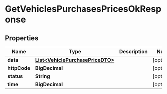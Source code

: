 

# GetVehiclesPurchasesPricesOkResponse


## Properties

| Name | Type | Description | Notes |
|------------ | ------------- | ------------- | -------------|
|**data** | [**List&lt;VehiclePurchasePriceDTO&gt;**](VehiclePurchasePriceDTO.md) |  |  [optional] |
|**httpCode** | **BigDecimal** |  |  [optional] |
|**status** | **String** |  |  [optional] |
|**time** | **BigDecimal** |  |  [optional] |



